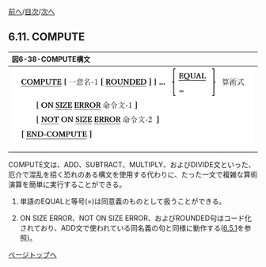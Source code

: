 <!--navi start1-->
[前へ](6-10.md)/[目次](https://opensourcecobol.github.io/markdown/TOC.html)/[次へ](6-12.md)
<!--navi end1-->
## 6.11. COMPUTE

|図6-38-COMPUTE構文|
|:--|
|![alt text](Image/6-38.png)|

COMPUTE文は、ADD、SUBTRACT、MULTIPLY、およびDIVIDE文といった、厄介で混乱を招く恐れのある構文を使用する代わりに、たった一文で複雑な算術演算を簡単に実行することができる。

1. 単語のEQUALと等号(=)は同意義のものとして扱うことができる。

2. ON SIZE ERROR、NOT ON SIZE ERROR、およびROUNDED句はコード化されており、ADD文で使われている同名義の句と同様に動作する([6.5.1](6-5-1.md)を参照)。

<!--navi start2-->

[ページトップへ](6-11.md)
<!--navi end2-->
